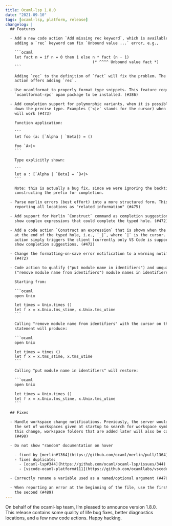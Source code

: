 ```yaml
---
title: Ocaml-lsp 1.8.0
date: "2021-09-10"
tags: [ocaml-lsp, platform, release]
changelog: |
  ## Features

  - Add a new code action `Add missing rec keyword`, which is available when
    adding a `rec` keyword can fix `Unbound value ...` error, e.g.,

    ```ocaml
    let fact n = if n = 0 then 1 else n * fact (n - 1)
                                      (* ^^^^ Unbound value fact *)
    ```

    Adding `rec` to the definition of `fact` will fix the problem. The new code
    action offers adding `rec`.

  - Use ocamlformat to properly format type snippets. This feature requires the
    `ocamlformat-rpc` opam package to be installed. (#386)

  - Add completion support for polymorphic variants, when it is possible to pin
    down the precise type. Examples (`<|>` stands for the cursor) when completion
    will work (#473)

    Function application:

    ```
    let foo (a: [`Alpha | `Beta]) = ()

    foo `A<|>
    ```

    Type explicitly shown:

    ```
    let a : [`Alpha | `Beta] = `B<|>
    ```

    Note: this is actually a bug fix, since we were ignoring the backtick when
    constructing the prefix for completion.

  - Parse merlin errors (best effort) into a more structured form. This allows
    reporting all locations as "related information" (#475)

  - Add support for Merlin `Construct` command as completion suggestions, i.e.,
    show complex expressions that could complete the typed hole. (#472)

  - Add a code action `Construct an expression` that is shown when the cursor is
    at the end of the typed hole, i.e., `_|`, where `|` is the cursor. The code
    action simply triggers the client (currently only VS Code is supported) to
    show completion suggestions. (#472)

  - Change the formatting-on-save error notification to a warning notification
    (#472)

  - Code action to qualify ("put module name in identifiers") and unqualify
    ("remove module name from identifiers") module names in identifiers (#399)

    Starting from:

    ```ocaml
    open Unix

    let times = Unix.times ()
    let f x = x.Unix.tms_stime, x.Unix.tms_utime
    ```

    Calling "remove module name from identifiers" with the cursor on the open
    statement will produce:

    ```ocaml
    open Unix

    let times = times ()
    let f x = x.tms_stime, x.tms_utime
    ```

    Calling "put module name in identifiers" will restore:

    ```ocaml
    open Unix

    let times = Unix.times ()
    let f x = x.Unix.tms_stime, x.Unix.tms_utime
    ```

  ## Fixes

  - Handle workspace change notifications. Previously, the server would only use
    the set of workspaces given at startup to search for workspace symbols. After
    this change, workspace folders that are added later will also be considered.
    (#498)

  - Do not show "random" documentation on hover

    - fixed by [merlin#1364](https://github.com/ocaml/merlin/pull/1364)
    - fixes duplicate:
      - [ocaml-lsp#344](https://github.com/ocaml/ocaml-lsp/issues/344)
      - [vscode-ocaml-platform#111](https://github.com/ocamllabs/vscode-ocaml-platform/issues/111)

  - Correctly rename a variable used as a named/optional argument (#478)

  - When reporting an error at the beginning of the file, use the first line not
    the second (#489)
---
```


On behalf of the ocaml-lsp team, I’m pleased to announce version 1.8.0. This release contains some quality of life bug fixes, better diagnostics locations, and a few new code actions. Happy hacking.

